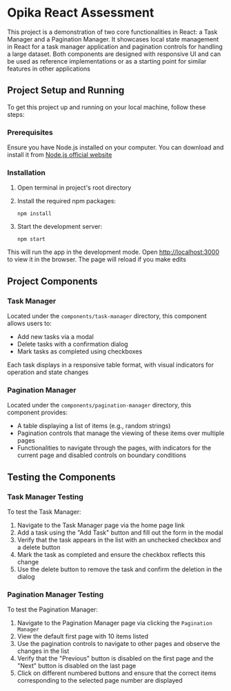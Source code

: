 # Opika React Assessment

This project is a demonstration of two core functionalities in React: a Task Manager and a Pagination Manager. It showcases local state management in React for a task manager application and pagination controls for handling a large dataset. Both components are designed with responsive UI and can be used as reference implementations or as a starting point for similar features in other applications

## Project Setup and Running

To get this project up and running on your local machine, follow these steps:

### Prerequisites

Ensure you have Node.js installed on your computer. You can download and install it from [Node.js official website](https://nodejs.org/)

### Installation

1. Open terminal in project's root directory

2. Install the required npm packages:

   ```
   npm install
   ```

3. Start the development server:

   ```
   npm start
   ```

This will run the app in the development mode. Open [http://localhost:3000](http://localhost:3000) to view it in the browser. The page will reload if you make edits

## Project Components

### Task Manager

Located under the `components/task-manager` directory, this component allows users to:

- Add new tasks via a modal
- Delete tasks with a confirmation dialog
- Mark tasks as completed using checkboxes

Each task displays in a responsive table format, with visual indicators for operation and state changes

### Pagination Manager

Located under the `components/pagination-manager` directory, this component provides:

- A table displaying a list of items (e.g., random strings)
- Pagination controls that manage the viewing of these items over multiple pages
- Functionalities to navigate through the pages, with indicators for the current page and disabled controls on boundary conditions

## Testing the Components

### Task Manager Testing

To test the Task Manager:

1. Navigate to the Task Manager page via the home page link
2. Add a task using the "Add Task" button and fill out the form in the modal
3. Verify that the task appears in the list with an unchecked checkbox and a delete button
4. Mark the task as completed and ensure the checkbox reflects this change
5. Use the delete button to remove the task and confirm the deletion in the dialog

### Pagination Manager Testing

To test the Pagination Manager:

1. Navigate to the Pagination Manager page via clicking the `Pagination Manager`
2. View the default first page with 10 items listed
3. Use the pagination controls to navigate to other pages and observe the changes in the list
4. Verify that the "Previous" button is disabled on the first page and the "Next" button is disabled on the last page
5. Click on different numbered buttons and ensure that the correct items corresponding to the selected page number are displayed
